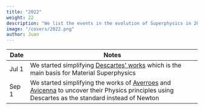 ```yaml
---
title: "2022"
weight: 22
description: "We list the events in the evolution of Superphysics in 2022"
image: "/covers/2022.png"
author: Juan
---
```



Date | Notes
--- | ---
Jul 1 | We started simplifying [Descartes' works](/research/descartes/) which is the main basis for Material Superphysics 
Sep 1 | We started simplifying the works of [Averroes](/research/averroes/) and [Avicenna](/research/avicenna/) to uncover their Physics principles using Descartes as the standard instead of Newton

